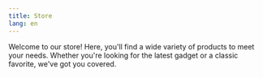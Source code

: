 ```yaml
---
title: Store
lang: en
---
```


Welcome to our store! Here, you'll find a wide variety of products to meet your needs. Whether you're looking for the latest gadget or a classic favorite, we've got you covered.
